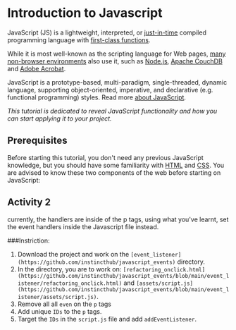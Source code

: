 # Introduction to Javascript
JavaScript (JS) is a lightweight, interpreted, or [just-in-time](https://en.wikipedia.org/wiki/Just-in-time_compilation) compiled programming language with [first-class functions](https://developer.mozilla.org/en-US/docs/Glossary/First-class_Function).

While it is most well-known as the scripting language for Web pages, [many non-browser environments](https://en.wikipedia.org/wiki/JavaScript#Other_usage) also use it, such as [Node.js](https://developer.mozilla.org/en-US/docs/Glossary/Node.js), [Apache CouchDB](https://couchdb.apache.org/) and [Adobe Acrobat](https://opensource.adobe.com/dc-acrobat-sdk-docs/acrobatsdk/).

JavaScript is a prototype-based, multi-paradigm, single-threaded, dynamic language, supporting object-oriented, imperative, and declarative (e.g. functional programming) styles. Read more [about JavaScript](https://developer.mozilla.org/en-US/docs/Web/JavaScript/About_JavaScript).

*This tutorial is dedicated to reveal JavaScript functionality and how you can start applying it to your project.*

## Prerequisites
Before starting this tutorial, you don't need any previous JavaScript knowledge, but you should have some familiarity with [HTML](https://skills.instincthub.com/course/html-fundamentals/) and [CSS](https://skills.instincthub.com/course/introduction-css-basics/). You are advised to know these two components of the web before starting on JavaScript:

## Activity 2
currently, the handlers are inside of the p tags, using what you've learnt, set the event handlers inside the Javascript file instead.

###Instriction:
1. Download the project and work on the `[event_listener](https://github.com/instincthub/javascript_events)` directory.
2. In the directory, you are to work on: `[refactoring_onclick.html](https://github.com/instincthub/javascript_events/blob/main/event_listener/refactoring_onclick.html)` and `[assets/script.js](https://github.com/instincthub/javascript_events/blob/main/event_listener/assets/script.js)`.
3. Remove all all `even` on the `p` tags
4. Add unique `IDs` to the `p` tags.
5. Target the `IDs` in the `script.js` file and add `addEventListener`.
